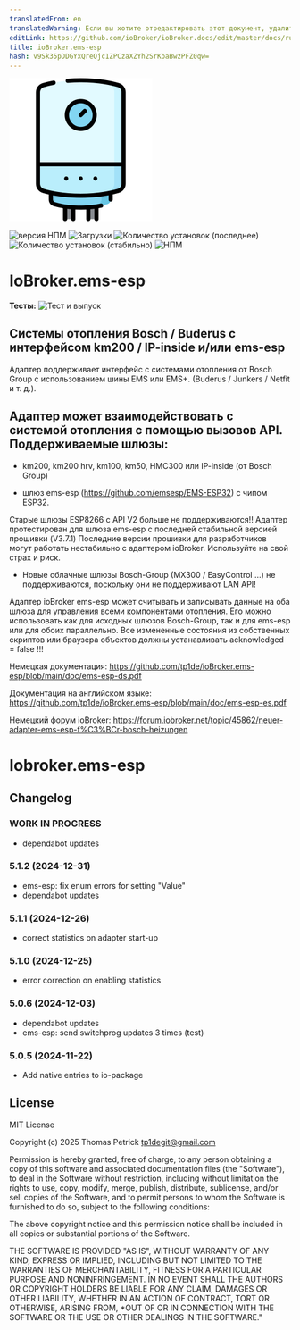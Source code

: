 ```yaml
---
translatedFrom: en
translatedWarning: Если вы хотите отредактировать этот документ, удалите поле «translationFrom», в противном случае этот документ будет снова автоматически переведен
editLink: https://github.com/ioBroker/ioBroker.docs/edit/master/docs/ru/adapterref/iobroker.ems-esp/README.md
title: ioBroker.ems-esp
hash: v9Sk35pDDGYxQreQjc1ZPCzaXZYh2SrKbaBwzPFZ0qw=
---
```

![Логотип](../../../en/adapterref/iobroker.ems-esp/admin/ems-esp.png)

![версия НПМ](https://img.shields.io/npm/v/iobroker.ems-esp.svg)
![Загрузки](https://img.shields.io/npm/dm/iobroker.ems-esp.svg)
![Количество установок (последнее)](https://iobroker.live/badges/ems-esp-installed.svg)
![Количество установок (стабильно)](https://iobroker.live/badges/ems-esp-stable.svg)
![НПМ](https://nodei.co/npm/iobroker.ems-esp.png?downloads=true)

# IoBroker.ems-esp
**Тесты:** ![Тест и выпуск](https://github.com/tp1de/ioBroker.ems-esp/workflows/Test%20and%20Release/badge.svg)

## Системы отопления Bosch / Buderus с интерфейсом km200 / IP-inside и/или ems-esp
Адаптер поддерживает интерфейс с системами отопления от Bosch Group с использованием шины EMS или EMS+.
(Buderus / Junkers / Netfit и т. д.).

## Адаптер может взаимодействовать с системой отопления с помощью вызовов API. Поддерживаемые шлюзы:
* km200, km200 hrv, km100, km50, HMC300 или IP-inside (от Bosch Group)

* шлюз ems-esp (https://github.com/emsesp/EMS-ESP32) с чипом ESP32.

Старые шлюзы ESP8266 с API V2 больше не поддерживаются!! Адаптер протестирован для шлюза ems-esp с последней стабильной версией прошивки (V3.7.1) Последние версии прошивки для разработчиков могут работать нестабильно с адаптером ioBroker. Используйте на свой страх и риск.

* Новые облачные шлюзы Bosch-Group (MX300 / EasyControl ...) не поддерживаются, поскольку они не поддерживают LAN API!

Адаптер ioBroker ems-esp может считывать и записывать данные на оба шлюза для управления всеми компонентами отопления.
Его можно использовать как для исходных шлюзов Bosch-Group, так и для ems-esp или для обоих параллельно.
Все измененные состояния из собственных скриптов или браузера объектов должны устанавливать acknowledged = false !!!

Немецкая документация: https://github.com/tp1de/ioBroker.ems-esp/blob/main/doc/ems-esp-ds.pdf

Документация на английском языке: https://github.com/tp1de/ioBroker.ems-esp/blob/main/doc/ems-esp-es.pdf

Немецкий форум ioBroker: https://forum.iobroker.net/topic/45862/neuer-adapter-ems-esp-f%C3%BCr-bosch-heizungen

# Iobroker.ems-esp

## Changelog
<!--
	Placeholder for the next version (at the beginning of the line):
	### **WORK IN PROGRESS**
-->
### **WORK IN PROGRESS**
* dependabot updates

### 5.1.2 (2024-12-31)
* ems-esp: fix enum errors for setting "Value" 
* dependabot updates

### 5.1.1 (2024-12-26)
* correct statistics on adapter start-up

### 5.1.0 (2024-12-25)
* error correction on enabling statistics

### 5.0.6 (2024-12-03)
* dependabot updates
* ems-esp: send switchprog updates 3 times (test)

### 5.0.5 (2024-11-22)
* Add native entries to io-package

## License
MIT License

Copyright (c) 2025 Thomas Petrick <tp1degit@gmail.com>

Permission is hereby granted, free of charge, to any person obtaining a copy
of this software and associated documentation files (the "Software"), to deal
in the Software without restriction, including without limitation the rights
to use, copy, modify, merge, publish, distribute, sublicense, and/or sell
copies of the Software, and to permit persons to whom the Software is
furnished to do so, subject to the following conditions:

The above copyright notice and this permission notice shall be included in all
copies or substantial portions of the Software.

THE SOFTWARE IS PROVIDED "AS IS", WITHOUT WARRANTY OF ANY KIND, EXPRESS OR
IMPLIED, INCLUDING BUT NOT LIMITED TO THE WARRANTIES OF MERCHANTABILITY,
FITNESS FOR A PARTICULAR PURPOSE AND NONINFRINGEMENT. IN NO EVENT SHALL THE
AUTHORS OR COPYRIGHT HOLDERS BE LIABLE FOR ANY CLAIM, DAMAGES OR OTHER
LIABILITY, WHETHER IN AN ACTION OF CONTRACT, TORT OR OTHERWISE, ARISING FROM,
*OUT OF OR IN CONNECTION WITH THE SOFTWARE OR THE USE OR OTHER DEALINGS IN THE
SOFTWARE."